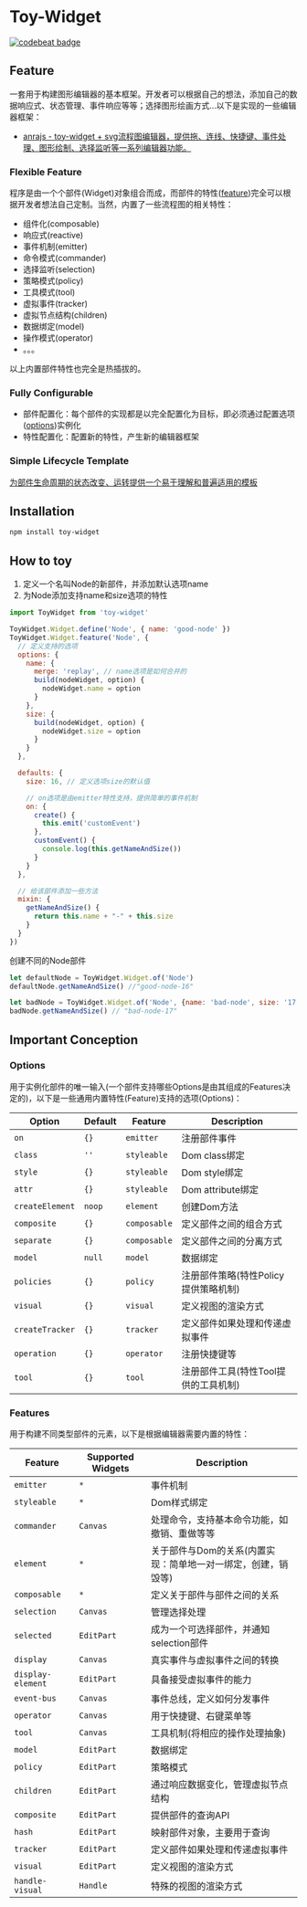 # Toy-Widget
[![codebeat badge](https://codebeat.co/badges/d2b4b94b-8c27-41e5-8485-e4133c29361b)](https://codebeat.co/projects/github-com-xyparacrim-toy-widget-master)

## Feature
一套用于构建图形编辑器的基本框架。开发者可以根据自己的想法，添加自己的数据响应式、状态管理、事件响应等等；选择图形绘画方式...以下是实现的一些编辑器框架：

- [anrajs - toy-widget + svg流程图编辑器，提供拖、连线、快捷键、事件处理、图形绘制、选择监听等一系列编辑器功能。](https://github.com/anrainie/anrajs)

### Flexible Feature
程序是由一个个部件(Widget)对象组合而成，而部件的特性([feature](#Features))完全可以根据开发者想法自己定制。当然，内置了一些流程图的相关特性：

- 组件化(composable)
- 响应式(reactive)
- 事件机制(emitter)
- 命令模式(commander)
- 选择监听(selection)
- 策略模式(policy)
- 工具模式(tool)
- 虚拟事件(tracker)
- 虚拟节点结构(children)
- 数据绑定(model)
- 操作模式(operator)
- 。。。

以上内置部件特性也完全是热插拔的。

### Fully Configurable
- 部件配置化：每个部件的实现都是以完全配置化为目标，即必须通过配置选项([options](#Options))实例化
- 特性配置化：配置新的特性，产生新的编辑器框架

### Simple Lifecycle Template
[为部件生命周期的状态改变、运转提供一个易于理解和普遍适用的模板](https://www.draw.io/?lightbox=1&highlight=0000ff&edit=_blank&layers=1&nav=1&title=Untitled%20Diagram.drawio#R3VhNc9owEP01OpKxbPx1xGDSQzOTTg5tThmBha3GWK4QAfLrK9kytrEgbkoKjS9ITyt5tfvergdgjZfbW4by5I5GOAWmEW2BNQGmCaFrih%2BJ7ErENWAJxIxEyqgGHsgrVqCh0DWJ8KplyClNOcnb4JxmGZ7zFoYYo5u22YKm7bfmKMYd4GGO0i76nUQ8qe7l%2BPXCF0ziRL3aM51yYYbmzzGj60y9D5jWonjK5SWqzlIXXSUoopsGZIXAGjNKeTlabsc4lbGtwlbumx5Z3fvNcMb7bLDLDS8oXePK48IvvqtiITaIsItJIJzNJbjiiPEHjrgEFyRNxzSlrLC2jOKRxpzRZ9xYWSzUStdH5fYLZhxvG5Dy%2BRbTJeZsJ0yqVUPFT%2FHLUdNNnSxLQUkjTRWGFD3i%2FcF1iMRARUkfMadHxCJBJjXF6YxuwhoICkAsJJSRV5pxJF4UyJsTQb9RSuJMLM4o53QprbNoJPksMJrjrESUXjxdlKdTFWVhNyXyFhMoZgUlsbyCcTT8K7pmc9zihUh0jJWVW0Lycn1SZDrDG7uVJOh4x8OvzrmnRHhVH%2BL6B4eY1sEhpYtq30Ea9171yuwUj8PR0%2BsM0V9Pu%2Fzu%2FnH2bTsYwm6%2BQxt4HvAncjBygRcUyBj4TocKgs8ifEHCl%2FtM4BV5RbPCQOYpl54Xd7EDYE8EghQJ5iJBmGnYsSRRVHApRTOcBvuS0xJbUXQqsXWUtS%2BdypO6IjWJ4egzzHCKOHlp18r%2BSR1Aq72FLhYr%2FLfZc7V5ClwQ%2FFHCzlCc9l1MUdbuFicINdXJPkN18ntUp05J%2Bagi4naLiNeziPSmWN%2FA6MVtHhV3QZEgAMHok2naP8ld4wY6jsrbe2V%2BVlnr8%2Bae7LmU8YTGNENps%2FE22WsFtc1XSnOVx5%2BY853qrmjNaTvLeEv4D7ldtKRy9qgOk%2BPJtjnZVZNM3LSxSU4fm2v1tmJW7dPK5E3BeUe69sX0pSlHoQN8E4yGIPSBPwSe0Unl%2F62vE4Q9oTrD8A%2B%2Bc65Ig97brfVEuTxDR7W8y3VUqPkAvFxL1Si8uvi19FRLq%2FlgKqUuB0PJk8%2BleXiavgPjxhLPFSlan7nh9XRV%2BK6uCj%2Bkq1YC63zHXkxi%2BoLsQeCPQejKtjryPpnETjD2lO46fXUAr0iGFbP0nfXNonmGzmrb%2F6yzimn9v2YZrPrPYyv8DQ%3D%3D)

## Installation

```bash
npm install toy-widget
```

## How to toy
1. 定义一个名叫Node的新部件，并添加默认选项name
2. 为Node添加支持name和size选项的特性

```js
import ToyWidget from 'toy-widget'

ToyWidget.Widget.define('Node', { name: 'good-node' })
ToyWidget.Widget.feature('Node', {
  // 定义支持的选项
  options: {
    name: {
      merge: 'replay', // name选项是如何合并的
      build(nodeWidget, option) {
        nodeWidget.name = option
      }  
    },
    size: {
      build(nodeWidget, option) {
        nodeWidget.size = option
      } 
    } 
  },

  defaults: {
    size: 16, // 定义选项size的默认值

    // on选项是由emitter特性支持，提供简单的事件机制
    on: {
      create() {
        this.emit('customEvent')
      },
      customEvent() {
        console.log(this.getNameAndSize())
      }
    } 
  },

  // 给该部件添加一些方法
  mixin: {
    getNameAndSize() {
      return this.name + "-" + this.size
    }
  }
})
```
创建不同的Node部件
```js
let defaultNode = ToyWidget.Widget.of('Node')
defaultNode.getNameAndSize() //"good-node-16"

let badNode = ToyWidget.Widget.of('Node', {name: 'bad-node', size: '17'})
badNode.getNameAndSize() // "bad-node-17"
```
## Important Conception

### Options

用于实例化部件的唯一输入(一个部件支持哪些Options是由其组成的Features决定的)，以下是一些通用内置特性(Feature)支持的选项(Options)：

| Option                   | Default              |      Feature              |  Description |
| ------------------------ | -------------------- | ------------------------- | ------------------------- |
| `on`                     | `{}`                 | `emitter`                 |  注册部件事件               |
| `class`                  | `''`                 | `styleable`               |  Dom class绑定             |
| `style`                  | `{}`                 | `styleable`               |  Dom style绑定             |
| `attr`                   | `{}`                 | `styleable`               |  Dom attribute绑定         |
| `createElement`          | `noop`               | `element`                 |  创建Dom方法               |
| `composite`              | `{}`                 | `composable`              |  定义部件之间的组合方式      |
| `separate`               | `{}`                 | `composable`              |  定义部件之间的分离方式      |
| `model`                  | `null`               | `model`                   |  数据绑定                   |
| `policies`               | `{}`                 | `policy`                  |  注册部件策略(特性Policy提供策略机制) |
| `visual`                 | `{}`                 | `visual`                  |  定义视图的渲染方式          |
| `createTracker`          | `{}`                 | `tracker`                 |  定义部件如果处理和传递虚拟事件 |
| `operation`              | `{}`                 | `operator`                |  注册快捷键等               |
| `tool`                   | `{}`                 | `tool`                    |  注册部件工具(特性Tool提供的工具机制) |

### Features

用于构建不同类型部件的元素，以下是根据编辑器需要内置的特性：

| Feature                  | Supported Widgets             |  Description |
| -------------------------| ------------------------------| ------------ |
| `emitter`                | `*`                           | 事件机制      |
| `styleable`              | `*`                           | Dom样式绑定   |
| `commander`              | `Canvas`                      | 处理命令，支持基本命令功能，如撤销、重做等等|
| `element`                | `*`                           | 关于部件与Dom的关系(内置实现：简单地一对一绑定，创建，销毁等)
| `composable`             | `*`                           | 定义关于部件与部件之间的关系
| `selection`              | `Canvas`                      | 管理选择处理
| `selected`               | `EditPart`                    | 成为一个可选择部件，并通知selection部件
| `display`                | `Canvas`                      | 真实事件与虚拟事件之间的转换
| `display-element`        | `EditPart`                    | 具备接受虚拟事件的能力
| `event-bus`              | `Canvas`                      | 事件总线，定义如何分发事件
| `operator`               | `Canvas`                      | 用于快捷键、右键菜单等
| `tool`                   | `Canvas`                      | 工具机制(将相应的操作处理抽象)
| `model`                  | `EditPart`                    | 数据绑定
| `policy`                 | `EditPart`                    | 策略模式
| `children`               | `EditPart`                    | 通过响应数据变化，管理虚拟节点结构
| `composite`              | `EditPart`                    | 提供部件的查询API
| `hash`                   | `EditPart`                    | 映射部件对象，主要用于查询
| `tracker`                | `EditPart`                    | 定义部件如果处理和传递虚拟事件
| `visual`                 | `EditPart`                    | 定义视图的渲染方式
| `handle-visual`          | `Handle`                      | 特殊的视图的渲染方式


